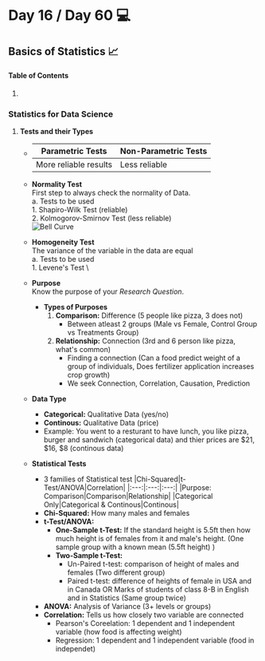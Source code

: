 # Day 16 / Day 60 💻
## Basics of Statistics 📈

#### **Table of Contents**
1. 

### **Statistics for Data Science**
1. **Tests and their Types**
    * |Parametric Tests|Non-Parametric Tests|
        |---|---|
        |More reliable results|Less reliable|
    * **Normality Test** \
        First step to always check the normality of Data. \
            a. Tests to be used \
            1. Shapiro-Wilk Test (reliable) \
            2. Kolmogorov-Smirnov Test (less reliable) \
        ![Bell Curve](https://www.mathsisfun.com/data/images/normal-distribution-1.svg)

    * **Homogeneity Test** \
        The variance of the variable in the data are equal \
            a. Tests to be used \
            1. Levene's Test \

    * **Purpose** \
        Know the purpose of your _Research Question_.

        * **Types of Purposes** 
            1. **Comparison:** Difference  (5 people like pizza, 3 does not)
                * Between atleast 2 groups (Male vs Female, Control Group vs Treatments Group)
            2. **Relationship:** Connection (3rd and 6 person like pizza, what's common)
                * Finding a connection (Can a food predict weight of a group of individuals, Does fertilizer application increases crop growth)
                * We seek Connection, Correlation, Causation, Prediction
    * **Data Type**
        * **Categorical:** Qualitative Data (yes/no)
        * **Continous:** Qualitative Data (price)
        * Example: You went to a resturant to have lunch, you like pizza, burger and sandwich (categorical data) and thier prices are $21, $16, $8 (continous data)

    * **Statistical Tests**
        * 3 families of Statistical test 
            |Chi-Squared|t-Test/ANOVA|Correlation|
            |:---:|:---:|:---:|
            |Purpose: Comparison|Comparison|Relationship|
            |Categorical Only|Categorical & Continous|Continous|
        * **Chi-Squared:** How many males and females
        * **t-Test/ANOVA:** 
            * **One-Sample t-Test:** If the standard height is 5.5ft then how much height is of females from it and male's 
            height. (One sample group with a known mean (5.5ft height) )
            * **Two-Sample t-Test:**
                * Un-Paired t-test: comparison of height of males and females (Two different group) 
                * Paired t-test: difference of heights of female in USA and in Canada OR Marks of students of class 8-B in English and in Statistics (Same group twice)
        * **ANOVA:** Analysis of Variance (3+ levels or groups) 
        * **Correlation:** Tells us how closely two variable are connected  
            * Pearson's Coreelation: 1 dependent and 1 independent variable (how food is affecting weight)
            * Regression: 1 dependent and 1 independent variable (food in independet)





            


